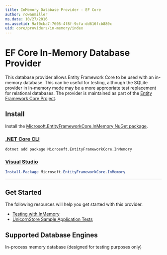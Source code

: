 ```yaml
---
title: InMemory Database Provider - EF Core
author: rowanmiller
ms.date: 10/27/2016
ms.assetid: 9af0cba7-7605-4f8f-9cfa-dd616fcb880c
uid: core/providers/in-memory/index
---
```

# EF Core In-Memory Database Provider

This database provider allows Entity Framework Core to be used with an in-memory database. This can be useful for testing, although the SQLite provider in in-memory mode may be a more appropriate test replacement for relational databases. The provider is maintained as part of the [Entity Framework Core Project](https://github.com/aspnet/EntityFrameworkCore).

## Install

Install the [Microsoft.EntityFrameworkCore.InMemory NuGet package](https://www.nuget.org/packages/Microsoft.EntityFrameworkCore.InMemory/).

### [.NET Core CLI](#tab/dotnet-core-cli)

```dotnetcli
dotnet add package Microsoft.EntityFrameworkCore.InMemory
```

### [Visual Studio](#tab/vs)

``` powershell
Install-Package Microsoft.EntityFrameworkCore.InMemory
```

***

## Get Started

The following resources will help you get started with this provider.

* [Testing with InMemory](../../miscellaneous/testing/in-memory.md)
* [UnicornStore Sample Application Tests](https://github.com/rowanmiller/UnicornStore/blob/master/UnicornStore/src/UnicornStore.Tests/Controllers/ShippingControllerTests.cs)

## Supported Database Engines

In-process memory database (designed for testing purposes only)
